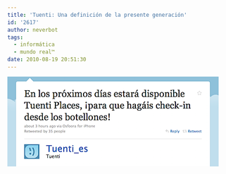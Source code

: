 ```yaml
---
title: 'Tuenti: Una definición de la presente generación'
id: '2617'
author: neverbot
tags:
  - informática
  - mundo real™
date: 2010-08-19 20:51:30
---
```


[![tuenti.png](./tuenti-una-definicion-de-la-presente-generacion/tuenti.png)](http://twitter.com/Tuenti_es/status/21575047406)